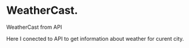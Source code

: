# WeatherCast.
WeatherCast from API

Here I conected to API to get information about weather for curent city.
